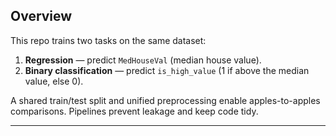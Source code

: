 ## Overview
This repo trains two tasks on the same dataset:

1. **Regression** — predict `MedHouseVal` (median house value).  
2. **Binary classification** — predict `is_high_value` (1 if above the median value, else 0).

A shared train/test split and unified preprocessing enable apples-to-apples comparisons. Pipelines prevent leakage and keep code tidy.

---
